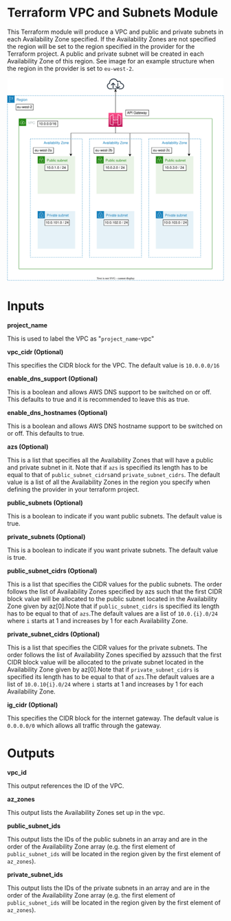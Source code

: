 # Terraform VPC and Subnets Module

This Terraform module will produce a VPC and public and private subnets in each Availability Zone specified.
If the Availability Zones are not specified the region will be set to the region specified in the provider for 
the Terraform project. A public and private subnet will be created in each Availability Zone of this region.
See image for an example structure when the region in the provider is set to `eu-west-2`.

![Alt text](vpc_subnet_module_diagram.svg?raw=true "VPC Subnet Module Diagram")

# Inputs

**project_name**

This is used to label the VPC as "`project_name`-vpc"

**vpc_cidr (Optional)**

This specifies the CIDR block for the VPC. The default value is `10.0.0.0/16`

**enable_dns_support (Optional)**

This is a boolean and allows AWS DNS support to be switched on or off. This defaults to true and it 
is recommended to leave this as true.  

**enable_dns_hostnames (Optional)**

This is a boolean and allows AWS DNS hostname support to be switched on or off. This defaults to true.  

**azs (Optional)**

This is a list that specifies all the Availability Zones that will have a public and private subnet in it.
Note that if `azs` is specified its length has to be equal to that of `public_subnet_cidrs`and `private_subnet_cidrs`.
The default value is a list of all the Availability Zones in the region you specify when defining the provider 
in your terraform project. 

**public_subnets (Optional)**

This is a boolean to indicate if you want public subnets. The default value is true.

**private_subnets (Optional)**

This is a boolean to indicate if you want private subnets. The default value is true.

**public_subnet_cidrs (Optional)**

This is a list that specifies the CIDR values for the public subnets. The order follows the list of Availability 
Zones specified by azs such that the first CIDR block value will be allocated to the public subnet located in the 
Availability Zone given by az[0].Note that if `public_subnet_cidrs` is specified its length has to be equal to that
of `azs`.The default values are a list of `10.0.{i}.0/24` where `i` starts at 1 and increases by 1 for each 
Availability Zone.

**private_subnet_cidrs (Optional)**

This is a list that specifies the CIDR values for the private subnets. The order follows the list of Availability 
Zones specified by azssuch that the first CIDR block value will be allocated to the private subnet located in the 
Availability Zone given by az[0].Note that if `private_subnet_cidrs` is specified its length has to be equal to 
that of `azs`.The default values are a list of `10.0.10{i}.0/24` where `i` starts at 1 and increases by 1 for each
Availability Zone.

**ig_cidr (Optional)**

This specifies the CIDR block for the internet gateway. The default value is `0.0.0.0/0` which allows all traffic 
through the gateway.


# Outputs

**vpc_id**

This output references the ID of the VPC.

**az_zones**

This output lists the Availability Zones set up in the vpc. 

**public_subnet_ids**

This output lists the IDs of the public subnets in an array and are in the order of the Availability Zone array
(e.g. the first element of `public_subnet_ids` will be located in the region given by the first element of `az_zones`).

**private_subnet_ids**

This output lists the IDs of the private subnets in an array and are in the order of the Availability Zone array 
(e.g. the first element of `public_subnet_ids` will be located in the region given by the first element of `az_zones`).
